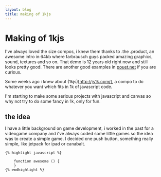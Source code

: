 ```yaml
---
layout: blog
title: making of 1kjs
---
```



# Making of 1kjs 

I've always loved the size compos, i knew them thanks to .the .product, an awesome intro in 64kb where farbrausch guys packed amazing graphics, sound, textures and so on. That demo is 12 years old right now and still looks pretty good. There are another good examples in [pouet.net](http://pouet.net) if you are curious.

Some weeks ago i knew about (1kjs)[http://js1k.com/], a compo to do whatever you want which fits in 1k of javascript code. 

I'm starting to make some serious projects with javascript and canvas so why not try to do some fancy in 1k, only for fun.

## the idea

I have a little background on game development, i worked in the past for a videogame company and i've always coded some little games so the idea was to create a simple game. I decided one push button, something really simple, like jetpack for ipad or canabalt. 

    {% highlight javascript %}

        function awesome () {
        }
    {% endhighlight %}




